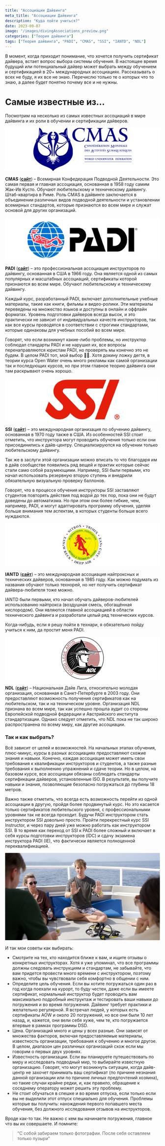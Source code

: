 ```yaml
---
title: "Ассоциации Дайвинга"
meta_title: "Ассоциации Дайвинга"
description: "Куда пойти учиться?"
date: 2023-09-07
image: "/images/divingAssociations_preview.png"
categories: ["Теория дайвинга"]
tags: ["Теория дайвинга", "PADI", "CMAS", "SSI", "IANTD", "NDL"]
---
```


В момент, когда приходит понимание, что хочется получить сертификат дайвера, встает вопрос выбора системы обучения. В настоящее время будущий или потенциальный дайвер может выбрать между обучением и сертификацией в 20+ международных ассоциациях. Рассказывать о всех не буду, я их все не знаю. Перечислю только те о которых что то знаю, а далее будет понятно почему все и не нужны.

# Самые известные из…

Посмотрим на несколько из самых известных ассоциаций в мире дайвинга и их роли в обучении и сертификации дайверов.

![CMAS](https://github.com/Muratov-Egor/diversnotes/blob/master/assets/images/divingAssociations_CMAS.png?raw=true "CMAS")

**CMAS** (**[сайт](http://www.cmas.org/)**) – Всемирная Конфедерация Подводной Деятельности. Это самая первая и главная ассоциация, основанная в 1958 году самим Жак-Ив Кусто. Обучают любительскому и техническому дайвингу. Штаб-квартира в Риме. Роль CMAS в дайвинге заключается в объединении различных видов подводной деятельности и установлении всемирных стандартов, которые признаются во всем мире и служат основой для других организаций.

![PADI](https://github.com/Muratov-Egor/diversnotes/blob/master/assets/images/divingAssociations_PADI.png?raw=true "PADI")

**PADI** (**[сайт](https://www.padi.com/)**) – это профессиональная ассоциация инструкторов по дайвингу, основанная в США в 1966 году. Она является одной из самых популярных и масштабных ассоциаций, сертификаты которой признаются во всем мире. Обучают любительскому и техническому дайвингу.

Каждый курс, разработанный PADI, включает дополнительные учебные материалы, такие как книги, фильмы и видео-ролики. Эти материалы переведены на множество языков и доступны в онлайн и оффлайн форматах. Уровень подготовки дайверов всегда высок, и это практически не зависит от индивидуальных качеств инструкторов, так как все курсы проводятся в соответствии с строгими стандартами, которые одинаковы для учебных пособий во всем мире.

Говорят, что если возникнут какие-либо проблемы, но инструктор соблюдал стандарты PADI и не нарушил их, все вопросы перенаправляются юристам PADI, но проверять мы конечно это не будем. В целом PADI топ, мой выбор 👍🏻.  Хотя докину ложку дегтя, в теории курса Open Water очень много рекламы как самой организации так и последующих курсов, но при этом главное теорию дайвинга они там раскрывают очень хорошо.

![SSI](https://github.com/Muratov-Egor/diversnotes/blob/master/assets/images/divingAssociations_SSI.png?raw=true "SSI")

**SSI** (**[сайт](https://www.divessi.com/)**) – это международная организация по обучению дайвингу, основанная в 1970 году также в США. Из особенностей SSI стоит отметить, что инструктора могут проводить обучения только если они присоединились к дайв-центру. Специализируются на обучении только любительскому дайвингу.

Так же в заслуги этой организации можно вписать то что благодаря им в дайв сообществе появились ряд вещей и практик которые сейчас стали само собой разумеющими. Например, SSI были первыми, кто начал использовать резервную вторую ступень и внедрили обязательную визуальную проверку баллонов.

Говорят, что в процессе обучения инструкторы SSI заставляют студентов повторять действия под водой до тех пор, пока они не будут доведены до автоматизма. Но при этом они  более гибкие, чем, например, PADI, и могут адаптировать программу обучения, уделяя больше внимания тем аспектам, в которых студенты больше всего нуждаются.

![IANTD](https://github.com/Muratov-Egor/diversnotes/blob/master/assets/images/divingAssociations_IANTD.png?raw=true "IANTD")

**IANTD** (**[сайт](https://www.iantd.com/)**) – это международная ассоциация найтроксных и технических дайверов, основанная в 1985 году. Как можно подумать из названия обучают только технорей, но нет получить сертификат дайвера-любителя тоже можно.

IANTD были первыми, кто начал обучать дайверов-любителей использованию найтрокса (воздушная смесь, обогащённая кислородом). Они являются главной ассоциацией в области технического дайвинга и разработали целый ряд технических курсов.

Когда-нибудь, если я решу пойти в технари, я обязательно пойду учиться к ним, да простит меня PADI.

![NDL](https://github.com/Muratov-Egor/diversnotes/blob/master/assets/images/divingAssociations_NDL.png?raw=true "NDL")

**NDL** (**[сайт](https://ndl-global.com/)**) – Национальная Дайв Лига, относительно молодая организация, основанная в Санкт-Петербурге в 2003 году. Они предоставляют возможность получения сертификатов как на любительском, так и на техническом уровне.  Организация NDL признана во всем мире, так как успешно прошла аудит со стороны Европейской подводной федерации и Австрийского института стандартизации. Однако следует отметить, что NDL пока не так широко распространена по всему миру, как другие ассоциации.


### Так и как выбрать?

Всё зависит от целей и возможностей. На начальных этапах обучения, плюс-минус, курсы в разных ассоциациях предоставляют схожие знания и навыки. Конечно, каждая ассоциация может иметь свои требования к квалификации инструкторов и студентов, а также разные требования к выполнению упражнений и сдаче теории. Но в целом, на базовом курсе, все ассоциации обязаны соблюдать стандарты сертификации дайверов, установленные ISO. В результате, вы получите навыки и знания, позволяющие безопасно погружаться до глубины 18 метров.

Важно также отметить, что всегда есть возможность перейти из одной ассоциации в другую, пройдя более продвинутый курс. Но это касается только сертификатов любительского уровня, с профессиональными уровнями так не всегда проходит. Будучи PADI инструктором стать инструктором SSI довольно просто. Пройти перекрестный курс SSI Instructor, и через пару дней уже можно работать как  инструктором SSI. В то время как переход от SSI к PADI более сложный и включает в себя курсы подготовки инструкторов (IDC) и сдачу экзамена инструктора PADI (IE), что фактически является полноценной переквалификацией.

![advices](https://github.com/Muratov-Egor/diversnotes/blob/master/assets/images/divingAssociations_advices.png?raw=true "advices")

И так мои советы как выбирать:

  - Смотрите на тех, кто находится ближе к вам, и ищите отзывы о конкретных инструкторах. Хотя я уже упоминал, что все программы должны следовать инструкциям и стандартам, не забывайте, что вам придется провести много времени с инструктором, поэтому важно, чтобы вы чувствовали себя комфортно в общении с ним.
  - Определите цель обучения. Если вы хотите погружаться один раз в год когда поехали на курорт, то буду честен, даже если вы имеете сертификат, нормальный инструктор будет проводить вам максимально подробный инструктаж и тестировать ваши навыки до погружения и во время погружения. Дайвинг требует практики и желательно регулярной. Я встречал людей, у которых есть сертификаты AOW и около 20 погружений, но все они были 10 лет назад, и, кажется, они вели себя хуже, чем те, кто погружается впервые в рамках программы DSD.
  - Цена. Организаций много и цены у всех разные. Они зависят от множества факторов, включая предоставляемые материалы, известность организации, требования к обучению и многое другое. В целом, диапазон цен различных организаций схож если мы говорим о первых двух уровнях.
  - Известность организации. Если вы планируете путешествовать по миру и исследовать подводный мир, то выбирайте известную организацию. Говорят, что могут возникнуть ситуации, когда дайв-центр не захочет принимать ваш сертификат (по причине незнания данной организации или по причине личных предпочтений хозяина), но такие случаи крайне редки, и, как правило, обращение к соседнему оператору может решить эту проблему.
  - Не стоит обучаться в спешке и во время отпуска, если только если вы не выделили этот отпуск специально для обучения. Проблемы которые вы получить: нахождения первого попавшего места обучения, без должного исследования отзывов на инструкторов.


Вроде как-то так. Не важно с кем вы начинаете погружения, главное что вы их совершаете.
И помните:

<blockquote>“С собой забираем только фотографии. После себя оставляем только пузыри”</blockquote>
